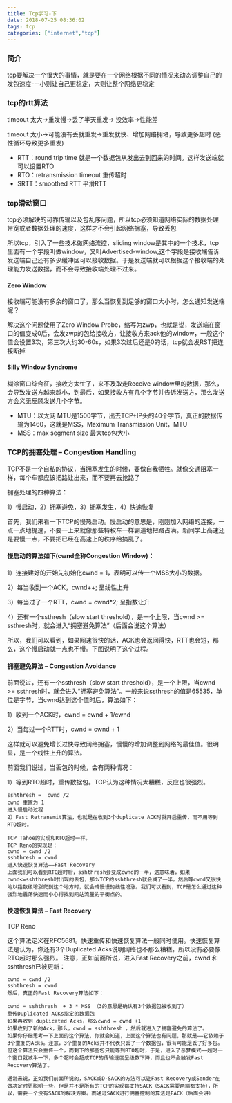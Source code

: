 ```yaml
---
title: Tcp学习-下
date: 2018-07-25 08:36:02
tags: tcp
categories: ["internet","tcp"]
---
```



### 简介
tcp要解决一个很大的事情，就是要在一个网络根据不同的情况来动态调整自己的发包速度---小则让自己更稳定，大则让整个网络更稳定


### tcp的rtt算法
timeout 太大->重发慢->丢了半天重发-> 没效率->性能差

timeout 太小->可能没有丢就重发->重发就快、增加网络拥堵，导致更多超时 (恶性循环导致更多重发)

* RTT：round trip time 就是一个数据包从发出去到回来的时间。这样发送端就可以设置RTO
* RTO：retransmission timeout 重传超时
* SRTT：smoothed RTT 平滑RTT
<!--more-->


### tcp滑动窗口
tcp必须解决的可靠传输以及包乱序问题，所以tcp必须知道网络实际的数据处理带宽或者数据处理的速度，这样才不会引起网络拥塞，导致丢包

所以tcp，引入了一些技术做网络流控，sliding window是其中的一个技术，tcp里面有一个字段叫做window，又叫Advertised-window,这个字段是接收端告诉发送端自己还有多少缓冲区可以接收数据。于是发送端就可以根据这个接收端的处理能力发送数据，而不会导致接收端处理不过来。

#### Zero Window
接收端可能没有多余的窗口了，那么当恢复到足够的窗口大小时，怎么通知发送端呢？ 

解决这个问题使用了Zero Window Probe，缩写为zwp，也就是说，发送端在窗口的值变成0后，会发zwp的包给接收方，让接收方来ack他的window，一般这个值会设置3次，第三次大约30-60s，如果3次过后还是0的话，tcp就会发RST把连接断掉

#### Silly Window Syndrome
糊涂窗口综合征，接收方太忙了，来不及取走Receive window里的数据，那么，会导致发送方越来越小，到最后，如果接收方有几个字节并告诉发送方，那么发送方会义无反顾发送几个字节。

* MTU：以太网 MTU是1500字节，出去TCP+IP头的40个字节，真正的数据传输为1460，这就是MSS，Maximum Transmission Unit，MTU
* MSS：max segment size 最大tcp包大小



### TCP的拥塞处理 – Congestion Handling
TCP不是一个自私的协议，当拥塞发生的时候，要做自我牺牲。就像交通阻塞一样，每个车都应该把路让出来，而不要再去抢路了

拥塞处理的四种算法：

1）慢启动，2）拥塞避免，3）拥塞发生，4）快速恢复

首先，我们来看一下TCP的慢热启动。慢启动的意思是，刚刚加入网络的连接，一点一点地提速，不要一上来就像那些特权车一样霸道地把路占满。新同学上高速还是要慢一点，不要把已经在高速上的秩序给搞乱了。

#### 慢启动的算法如下(cwnd全称Congestion Window)：

1）连接建好的开始先初始化cwnd = 1，表明可以传一个MSS大小的数据。

2）每当收到一个ACK，cwnd++; 呈线性上升

3）每当过了一个RTT，cwnd = cwnd*2; 呈指数让升

4）还有一个ssthresh（slow start threshold），是一个上限，当cwnd >= ssthresh时，就会进入“拥塞避免算法”（后面会说这个算法）

所以，我们可以看到，如果网速很快的话，ACK也会返回得快，RTT也会短，那么，这个慢启动就一点也不慢。下图说明了这个过程。



#### 拥塞避免算法 – Congestion Avoidance
前面说过，还有一个ssthresh（slow start threshold），是一个上限，当cwnd >= ssthresh时，就会进入“拥塞避免算法”。一般来说ssthresh的值是65535，单位是字节，当cwnd达到这个值时后，算法如下：

1）收到一个ACK时，cwnd = cwnd + 1/cwnd

2）当每过一个RTT时，cwnd = cwnd + 1

这样就可以避免增长过快导致网络拥塞，慢慢的增加调整到网络的最佳值。很明显，是一个线性上升的算法。


前面我们说过，当丢包的时候，会有两种情况：

1）等到RTO超时，重传数据包。TCP认为这种情况太糟糕，反应也很强烈。
```
sshthresh =  cwnd /2
cwnd 重置为 1
进入慢启动过程
2）Fast Retransmit算法，也就是在收到3个duplicate ACK时就开启重传，而不用等到RTO超时。

TCP Tahoe的实现和RTO超时一样。
TCP Reno的实现是：
cwnd = cwnd /2
sshthresh = cwnd
进入快速恢复算法——Fast Recovery
上面我们可以看到RTO超时后，sshthresh会变成cwnd的一半，这意味着，如果cwnd<=sshthresh时出现的丢包，那么TCP的sshthresh就会减了一半，然后等cwnd又很快地以指数级增涨爬到这个地方时，就会成慢慢的线性增涨。我们可以看到，TCP是怎么通过这种强烈地震荡快速而小心得找到网站流量的平衡点的。
```

#### 快速恢复算法 – Fast Recovery
TCP Reno

这个算法定义在RFC5681。快速重传和快速恢复算法一般同时使用。快速恢复算法是认为，你还有3个Duplicated Acks说明网络也不那么糟糕，所以没有必要像RTO超时那么强烈。 注意，正如前面所说，进入Fast Recovery之前，cwnd 和 sshthresh已被更新：
```
cwnd = cwnd /2
sshthresh = cwnd
然后，真正的Fast Recovery算法如下：

cwnd = sshthresh  + 3 * MSS （3的意思是确认有3个数据包被收到了）
重传Duplicated ACKs指定的数据包
如果再收到 duplicated Acks，那么cwnd = cwnd +1
如果收到了新的Ack，那么，cwnd = sshthresh ，然后就进入了拥塞避免的算法了。
如果你仔细思考一下上面的这个算法，你就会知道，上面这个算法也有问题，那就是——它依赖于3个重复的Acks。注意，3个重复的Acks并不代表只丢了一个数据包，很有可能是丢了好多包。但这个算法只会重传一个，而剩下的那些包只能等到RTO超时，于是，进入了恶梦模式——超时一个窗口就减半一下，多个超时会超成TCP的传输速度呈级数下降，而且也不会触发Fast Recovery算法了。

通常来说，正如我们前面所说的，SACK或D-SACK的方法可以让Fast Recovery或Sender在做决定时更聪明一些，但是并不是所有的TCP的实现都支持SACK（SACK需要两端都支持），所以，需要一个没有SACK的解决方案。而通过SACK进行拥塞控制的算法是FACK（后面会讲）
```
